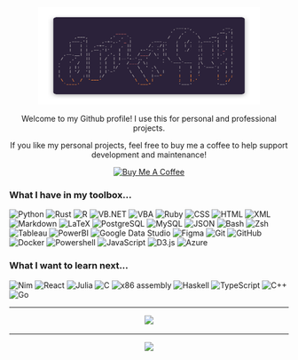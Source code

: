 <p align="center"><img src="https://github.com/dmw94/dmw94/blob/main/pretty_title_new_readme.png" alt="dmw94" height="175" width="400"></a></p>

<p align="center">Welcome to my Github profile! I use this for personal and professional projects.</p>

<p align="center">If you like my personal projects, feel free to buy me a coffee to help support development and maintenance!</p>

<p align="center"><a href="https://www.buymeacoffee.com/dmw94" target="_blank"><img src="https://cdn.buymeacoffee.com/buttons/default-orange.png" alt="Buy Me A Coffee" height="41" width="174"></a></p>

### What I have in my toolbox...

![Python] ![Rust] ![R] ![VB.NET] ![VBA] ![Ruby] ![CSS] ![HTML] ![XML] ![Markdown] ![LaTeX] ![PostgreSQL] ![MySQL] ![JSON] ![Bash] ![Zsh] ![Tableau] ![PowerBI] ![Google Data Studio] ![Figma] ![Git] ![GitHub] ![Docker] ![Powershell] ![JavaScript] ![D3.js] ![Azure]

### What I want to learn next...

![Nim] ![React] ![Julia] ![C] ![x86 assembly] ![Haskell] ![TypeScript] ![C++] ![Go]

[Go]: https://img.shields.io/badge/Go-292138?style=flat&labelColor=292138&logoColor=D33D9B&logo=go
[Haskell]: https://img.shields.io/badge/Haskell-292138?style=flat&labelColor=292138&logoColor=D33D9B&logo=haskell
[TypeScript]: https://img.shields.io/badge/TypeScript-292138?style=flat&labelColor=292138&logoColor=D33D9B&logo=typescript
[C++]: https://img.shields.io/badge/C++-292138?style=flat&labelColor=292138&logoColor=D33D9B&logo=cplusplus
[C]: https://img.shields.io/badge/C-292138?style=flat&labelColor=292138&logoColor=D33D9B&logo=c
[React]: https://img.shields.io/badge/React-292138?style=flat&labelColor=292138&logoColor=D33D9B&logo=react
[Azure]: https://img.shields.io/badge/Azure-292138?style=flat&labelColor=292138&logoColor=D33D9B&logo=microsoftazure
[x86 assembly]: https://img.shields.io/badge/x86_assembly-292138?style=flat&labelColor=292138&logoColor=D33D9B&logo=intel
[Julia]: https://img.shields.io/badge/Julia-292138?style=flat&labelColor=292138&logoColor=D33D9B&logo=julia
[CSS]: https://img.shields.io/badge/CSS-292138?style=flat&labelColor=292138&logoColor=D33D9B&logo=css3
[Powershell]: https://img.shields.io/badge/Powershell-292138?style=flat&labelColor=292138&logoColor=D33D9B&logo=powershell
[VBA]: https://img.shields.io/badge/VBA-292138?style=flat&labelColor=292138&logoColor=D33D9B&logo=microsoftoffice
[JSON]: https://img.shields.io/badge/JSON-292138?style=flat&labelColor=292138&logoColor=D33D9B&logo=json
[Bash]: https://img.shields.io/badge/Bash-292138?style=flat&labelColor=292138&logoColor=D33D9B&logo=gnubash
[Zsh]: https://img.shields.io/badge/Zsh-292138?style=flat&labelColor=292138&logoColor=D33D9B&logo=gnubash
[XML]: https://img.shields.io/badge/XML-292138?style=flat&labelColor=292138&logoColor=D33D9B&logo=w3c
[Tableau]: https://img.shields.io/badge/Tableau-292138?style=flat&labelColor=292138&logoColor=D33D9B&logo=tableau
[PowerBI]: https://img.shields.io/badge/PowerBI-292138?style=flat&labelColor=292138&logoColor=D33D9B&logo=powerbi
[Google Data Studio]: https://img.shields.io/badge/Google_Data_Studio-292138?style=flat&labelColor=292138&logoColor=D33D9B&logo=google
[Figma]: https://img.shields.io/badge/Figma-292138?style=flat&labelColor=292138&logoColor=D33D9B&logo=figma
[LaTeX]: https://img.shields.io/badge/LaTeX-292138?style=flat&labelColor=292138&logoColor=D33D9B&logo=latex
[R]: https://img.shields.io/badge/R-292138?style=flat&labelColor=292138&logoColor=D33D9B&logo=R
[HTML]: https://img.shields.io/badge/HTML-292138?style=flat&labelColor=292138&logoColor=D33D9B&logo=html5
[VB.NET]: https://img.shields.io/badge/VB.NET-292138?style=flat&labelColor=292138&logoColor=D33D9B&logo=visualstudio
[Git]: https://img.shields.io/badge/Git-292138?style=flat&labelColor=292138&logoColor=D33D9B&logo=git
[GitHub]: https://img.shields.io/badge/GitHub-292138?style=flat&labelColor=292138&logoColor=D33D9B&logo=github
[Python]: https://img.shields.io/badge/Python-292138?style=flat&labelColor=292138&logoColor=D33D9B&logo=python
[Rust]: https://img.shields.io/badge/Rust-292138?style=flat&labelColor=292138&logoColor=D33D9B&logo=rust
[Ruby]: https://img.shields.io/badge/Ruby-292138?style=flat&labelColor=292138&logoColor=D33D9B&logo=ruby
[D3.js]: https://img.shields.io/badge/D3.js-292138?style=flat&labelColor=292138&logoColor=D33D9B&logo=d3dotjs
[Docker]: https://img.shields.io/badge/Docker-292138?style=flat&labelColor=292138&logoColor=D33D9B&logo=docker
[Nim]: https://img.shields.io/badge/Nim-292138?style=flat&labelColor=292138&logoColor=D33D9B&logo=nim
[Markdown]: https://img.shields.io/badge/Markdown-292138?style=flat&labelColor=292138&logoColor=D33D9B&logo=markdown
[JavaScript]: https://img.shields.io/badge/JavaScript-292138?style=flat&labelColor=292138&logoColor=D33D9B&logo=javascript
[PostgreSQL]: https://img.shields.io/badge/PostgreSQL-292138?style=flat&labelColor=292138&logoColor=D33D9B&logo=postgresql
[MySQL]: https://img.shields.io/badge/MySQL-292138?style=flat&labelColor=292138&logoColor=D33D9B&logo=mysql

---

<p align="center"><img src="https://wakatime.com/share/@6cfc6d05-38b2-48d6-83aa-2609e431c00d/31a8ad53-a1d8-4a80-81c1-36ea3e9ee28e.svg" width="495"></p>

---

<p align="center"><img src="https://wakatime.com/share/@6cfc6d05-38b2-48d6-83aa-2609e431c00d/fcc4267e-7316-4fe0-825f-8718d4e52ba9.svg" width="495"></p>

